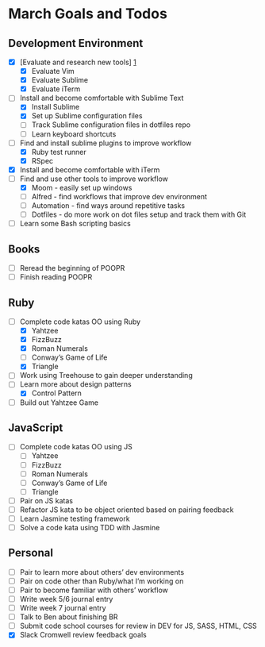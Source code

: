 
# March Goals and Todos
## Development Environment
- [x] [Evaluate and research new tools] [1]
	- [x] Evaluate Vim
	- [x] Evaluate Sublime
	- [x] Evaluate iTerm
- [ ] Install and become comfortable with Sublime Text
	- [x] Install Sublime
	- [x] Set up Sublime configuration files
	- [ ] Track Sublime configuration files in dotfiles repo
	- [ ] Learn keyboard shortcuts
- [ ] Find and install sublime plugins to improve workflow
	- [x] Ruby test runner
	- [x] RSpec
- [x] Install and become comfortable with iTerm
- [ ] Find and use other tools to improve workflow
	- [x] Moom - easily set up windows
	- [ ] Alfred - find workflows that improve dev environment
	- [ ] Automation - find ways around repetitive tasks
	- [ ] Dotfiles - do more work on dot files setup and track them with Git
- [ ] Learn some Bash scripting basics

[1]: http://google.com

## Books
- [ ] Reread the beginning of POOPR
- [ ] Finish reading POOPR

## Ruby
- [ ] Complete code katas OO using Ruby
	- [x] Yahtzee
	- [x] FizzBuzz
	- [x] Roman Numerals
	- [ ] Conway’s Game of Life
	- [x] Triangle
- [ ] Work using Treehouse to gain deeper understanding
- [ ] Learn more about design patterns
	- [x] Control Pattern
- [ ] Build out Yahtzee Game

## JavaScript
- [ ] Complete code katas OO using JS
	- [ ] Yahtzee
	- [ ] FizzBuzz
	- [ ] Roman Numerals
	- [ ] Conway’s Game of Life
	- [ ] Triangle
- [ ] Pair on JS katas
- [ ] Refactor JS kata to be object oriented based on pairing feedback
- [ ] Learn Jasmine testing framework
- [ ] Solve a code kata using TDD with Jasmine

## Personal
- [ ] Pair to learn more about others’ dev environments
- [ ] Pair on code other than Ruby/what I’m working on
- [ ] Pair to become familiar with others’ workflow
- [ ] Write week 5/6 journal entry
- [ ] Write week 7 journal entry
- [ ] Talk to Ben about finishing BR
- [ ] Submit code school courses for review in DEV for JS, SASS, HTML, CSS 
- [x] Slack Cromwell review feedback goals
